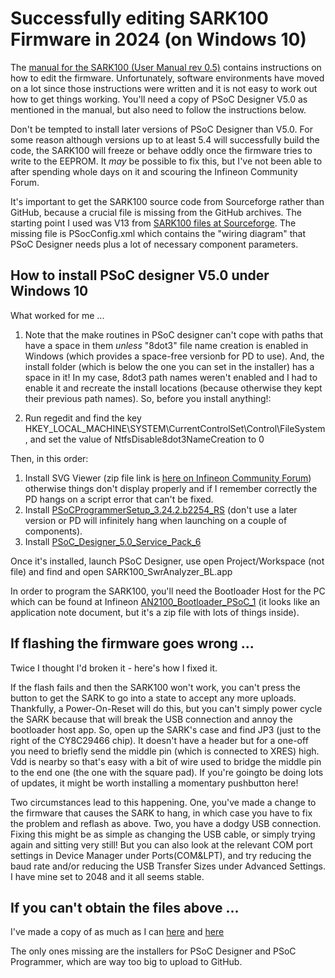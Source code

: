 # Successfully editing SARK100 Firmware in 2024 (on Windows 10)
The [manual for the SARK100 (User Manual rev 0.5)](http://www.popular-hifi.com/shack/acc_sark100/SARK100.pdf) contains instructions on how to edit the firmware. Unfortunately, software environments have moved on a lot since those instructions were written and it is not easy to work out how to get things working. You'll need a copy of PSoC Designer V5.0 as mentioned in the manual, but also need to follow the instructions below.

Don't be tempted to install later versions of PSoC Designer than V5.0. For some reason although versions up to at least 5.4 will successfully build the code, the SARK100 will freeze or behave oddly once the firmware tries to write to the EEPROM. It *may* be possible to fix this, but I've not been able to after spending whole days on it and scouring the Infineon Community Forum.

It's important to get the SARK100 source code from Sourceforge rather than GitHub, because a crucial file is missing from the GitHub archives. The starting point I used was V13 from [SARK100 files at Sourceforge](https://sourceforge.net/projects/sark100swranaly/files/). The missing file is PSocConfig.xml which contains the "wiring diagram" that PSoC Designer needs plus a lot of necessary component parameters.

## How to install PSoC designer V5.0 under Windows 10
What worked for me ...
1. Note that the make routines in PSoC designer can't cope with paths that have a space in them *unless* "8dot3" file name creation is enabled in Windows (which provides a space-free versionb for PD to use). And, the install folder (which is below the one you can set in the installer) has a space in it! In my case, 8dot3 path names weren't enabled and I had to enable it and recreate the install locations (because otherwise they kept their previous path names). So, before you install anything!:

2. Run regedit and find the key HKEY_LOCAL_MACHINE\SYSTEM\CurrentControlSet\Control\FileSystem, and set the value of NtfsDisable8dot3NameCreation to 0

Then, in this order:
1. Install SVG Viewer (zip file link is [here on Infineon Community Forum](https://community.infineon.com/t5/PSoC-5-3-1/Adobe-SVG-viewer-not-available-and-PD-5-4-SP1-won-t-work/m-p/77237#M10104)) otherwise things don't display properly and if I remember correctly the PD hangs on a script error that can't be fixed.
2. Install [PSoCProgrammerSetup_3.24.2.b2254_RS](https://itools.infineon.com/archive/PSoCProgrammerSetup_3.24.2.b2254_RS.exe) (don't use a later version or PD will infinitely hang when launching on a couple of components).
3. Install [PSoC_Designer_5.0_Service_Pack_6](https://itools.infineon.com/archive/PSoC_Designer_5.0_Service_Pack_6.zip)

Once it's installed, launch PSoC Designer, use open Project/Workspace (not file) and find and open SARK100_SwrAnalyzer_BL.app

In order to program the SARK100, you'll need the Bootloader Host for the PC which can be found at Infineon [AN2100_Bootloader_PSoC_1](https://www.infineon.com/dgdl/Infineon-AN2100_Bootloader_PSoC_1-ApplicationNotes-v08_00-EN.zip?fileId=8ac78c8c7cdc391c017d0724b214493b) (it looks like an application note document, but it's a zip file with lots of things inside).

## If flashing the firmware goes wrong ...
Twice I thought I'd broken it - here's how I fixed it.

If the flash fails and then the SARK100 won't work, you can't press the button to get the SARK to go into a state to accept any more uploads. Thankfully, a Power-On-Reset will do this, but you can't simply power cycle the SARK because that will break the USB connection and annoy the bootloader host app. So, open up the SARK's case and find JP3 (just to the right of the CY8C29466 chip). It doesn't have a header but for a one-off you need to briefly send the middle pin (which is connected to XRES) high. Vdd is nearby so that's easy with a bit of wire used to bridge the middle pin to the end one (the one with the square pad). If you're goingto be doing lots of updates, it might be worth installing a momentary pushbutton here!

Two circumstances lead to this happening. One, you've made a change to the firmware that causes the SARK to hang, in which case you have to fix the problem and reflash as above. Two, you have a dodgy USB connection. Fixing this might be as simple as changing the USB cable, or simply trying again and sitting very still! But you can also look at the relevant COM port settings in Device Manager under Ports(COM&LPT), and try reducing the baud rate and/or reducing the USB Transfer Sizes under Advanced Settings. I have mine set to 2048 and it all seems stable.
 

## If you can't obtain the files above ...

I've made a copy of as much as I can [here](https://github.com/G1OJS/SARK100-Firmware/tree/4fab97640a3294f12039db623c3936002f6dfa6a/PSoC%20Designer%20V5%20installation%20files) and [here](https://github.com/G1OJS/SARK100-Firmware/tree/4fab97640a3294f12039db623c3936002f6dfa6a/SARK100%20Firmware)

The only ones missing are the installers for PSoC Designer and PSoC Programmer, which are way too big to upload to GitHub.
